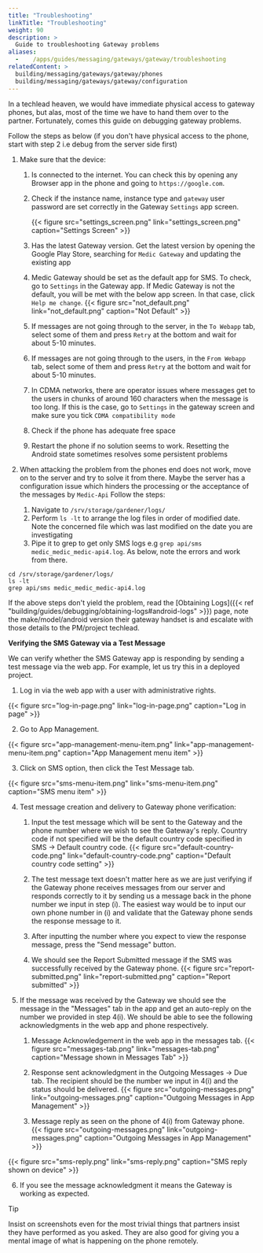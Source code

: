 ```yaml
---
title: "Troubleshooting"
linkTitle: "Troubleshooting"
weight: 90
description: >
  Guide to troubleshooting Gateway problems
aliases:
  -    /apps/guides/messaging/gateways/gateway/troubleshooting
relatedContent: >
  building/messaging/gateways/gateway/phones
  building/messaging/gateways/gateway/configuration
---
```


In a techlead heaven, we would have immediate physical access to gateway phones, but alas, most of the time we have to hand them over to the partner. Fortunately, comes this guide on debugging gateway problems.

Follow the steps as below (if you don't have physical access to the phone, start with step 2 i.e debug from the server side first)

1. Make sure that the device:

	1. Is connected to the internet. You can check this by opening any Browser app in the phone and going to `https://google.com`.
	2. Check if the instance name, instance type and `gateway` user password are set correctly in the Gateway `Settings` app screen.

		{{< figure src="settings_screen.png" link="settings_screen.png" caption="Settings Screen" >}}

	3. Has the latest Gateway version. Get the latest version by opening the Google Play Store, searching for `Medic Gateway` and updating the existing app

	4. Medic Gateway should be set as the default app for SMS. To check, go to `Settings` in the Gateway app. If Medic Gateway is not the default, you will be met with the below app screen. In that case, click `Help me change`.
		{{< figure src="not_default.png" link="not_default.png" caption="Not Default" >}}

	5. If messages are not going through to the server, in the `To Webapp`  tab, select some of them and press `Retry` at the bottom and wait for about 5-10 minutes.

	6. If messages are not going through to the users, in the `From Webapp`  tab, select some of them and press `Retry` at the bottom and wait for about 5-10 minutes.

	7. In CDMA networks, there are operator issues where messages get to the users in chunks of around 160 characters when the message is too long. If this is the case, go to `Settings` in the gateway screen and make sure you tick `CDMA compatibility mode`

	8. Check if the phone has adequate free space

	9. Restart the phone if no solution seems to work. Resetting the Android state sometimes resolves some persistent problems

2.  When attacking the problem from the phones end does not work, move on to the server and try to solve it from there. Maybe the server has a configuration issue which hinders the processing or the acceptance of the messages by `Medic-Api`
Follow the steps:
	1. Navigate to `/srv/storage/gardener/logs/ `
	1. Perform `ls -lt` to arrange the log files in order of modified date. Note the concerned file which was last modified on the date you are investigating
	1. Pipe it to grep to get only SMS logs e.g `grep api/sms medic_medic_medic-api4.log`. As below, note the errors and work from there.

```shell
cd /srv/storage/gardener/logs/
ls -lt
grep api/sms medic_medic_medic-api4.log
```
If the above steps don't yield the problem, read the [Obtaining Logs]({{< ref "building/guides/debugging/obtaining-logs#android-logs" >}}) page, note the make/model/android version their gateway handset is and escalate with those details to the PM/project techlead.

**Verifying the SMS Gateway via a Test Message**

We can verify whether the SMS Gateway app is responding by sending a test message via the web app. For example, let us try this in a deployed project.
1. Log in via the web app with a user with administrative rights.

{{< figure src="log-in-page.png" link="log-in-page.png" caption="Log in page" >}}

2. Go to App Management.

{{< figure src="app-management-menu-item.png" link="app-management-menu-item.png" caption="App Management menu item" >}}

3. Click on SMS option, then click the Test Message tab.

{{< figure src="sms-menu-item.png" link="sms-menu-item.png" caption="SMS menu item" >}}

4. Test message creation and delivery to Gateway phone verification:
	1. Input the test message which will be sent to the Gateway and the phone number where we wish to see the Gateway's reply. Country code if not specified will be the default country code specified in SMS -> Default country code.
    {{< figure src="default-country-code.png" link="default-country-code.png" caption="Default country code setting" >}}

	2. The test message text doesn't matter here as we are just verifying if the Gateway phone receives messages from our server and responds correctly to it by sending us a message back in the phone number we input in step (i). The easiest way would be to input our own phone number in (i) and validate that the Gateway phone sends the response message to it.
	3. After inputting the number where you expect to view the response message, press the "Send message" button. 
	4. We should see the Report Submitted message if the SMS was successfully received by the Gateway phone.
    {{< figure src="report-submitted.png" link="report-submitted.png" caption="Report submitted" >}}

5. If the message was received by the Gateway we should see the message in the "Messages" tab in the app and get an auto-reply on the number we provided in step 4(i). We should be able to see the following acknowledgments in the web app and phone respectively.

	1. Message Acknowledgement in the web app in the messages tab.
    {{< figure src="messages-tab.png" link="messages-tab.png" caption="Message shown in Messages Tab" >}}

	2. Response sent acknowledgment in the Outgoing Messages -> Due tab. The recipient should be the number we input in 4(i) and the status should be delivered. 
    {{< figure src="outgoing-messages.png" link="outgoing-messages.png" caption="Outgoing Messages in App Management" >}}

	3. Message reply as seen on the phone of 4(i) from Gateway phone.
    {{< figure src="outgoing-messages.png" link="outgoing-messages.png" caption="Outgoing Messages in App Management" >}}

{{< figure src="sms-reply.png" link="sms-reply.png" caption="SMS reply shown on device" >}}

6. If you see the message acknowledgment it means the Gateway is working as expected.

> [!TIP]
> Insist on screenshots even for the most trivial things that partners insist they have performed as you asked. They are also good for giving you a mental image of what is happening on the phone remotely.



